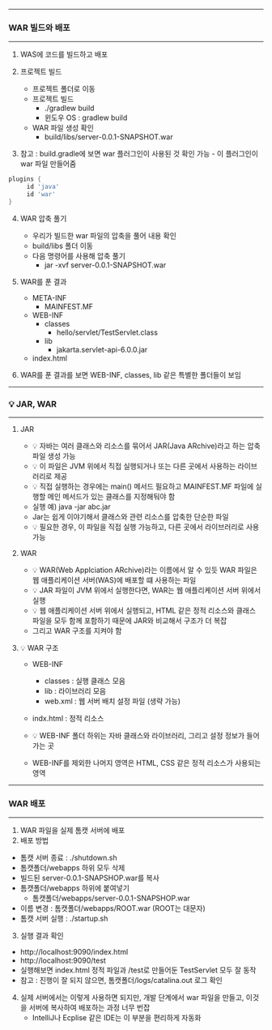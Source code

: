 -----
### WAR 빌드와 배포
-----
1. WAS에 코드를 빌드하고 배포
2. 프로젝트 빌드
   - 프로젝트 폴더로 이동
   - 프로젝트 빌드
     + ./gradlew build
     + 윈도우 OS : gradlew build
   - WAR 파일 생성 확인
     + build/libs/server-0.0.1-SNAPSHOT.war

3. 참고 : build.gradle에 보면 war 플러그인이 사용된 것 확인 가능 - 이 플러그인이 war 파일 만들어줌
```gradle
plugins {
     id 'java'
     id 'war'
}
```

4. WAR 압축 풀기
   - 우리가 빌드한 war 파일의 압축을 풀어 내용 확인
   - build/libs 폴더 이동
   - 다음 명령어를 사용해 압축 풀기
     + jar -xvf server-0.0.1-SNAPSHOT.war

5. WAR를 푼 결과
   - META-INF
     + MAINFEST.MF
   - WEB-INF
     + classes
       * hello/servlet/TestServlet.class
     + lib
       * jakarta.servlet-api-6.0.0.jar
   - index.html

6. WAR를 푼 결과를 보면 WEB-INF, classes, lib 같은 특별한 폴더들이 보임

-----
### 💡 JAR, WAR
-----
1. JAR
   - 💡 자바는 여러 클래스와 리소스를 묶어서 JAR(Java ARchive)라고 하는 압축 파일 생성 가능
   - 💡 이 파일은 JVM 위에서 직접 실행되거나 또는 다른 곳에서 사용하는 라이브러리로 제공
   - 💡 직접 실행하는 경우에는 main() 메서드 필요하고 MAINFEST.MF 파일에 실행할 메인 메서드가 있는 클래스를 지정해둬야 함
   - 실행 예) java -jar abc.jar
   - Jar는 쉽게 이야기해서 클래스와 관련 리소스를 압축한 단순한 파일
   - 💡 필요한 경우, 이 파일을 직접 실행 가능하고, 다른 곳에서 라이브러리로 사용 가능

2. WAR
   - 💡 WAR(Web Applciation ARchive)라는 이름에서 알 수 있듯 WAR 파일은 웹 애플리케이션 서버(WAS)에 배포할 떄 사용하는 파일
   - 💡 JAR 파일이 JVM 위에서 실행한다면, WAR는 웹 애플리케이션 서버 위에서 실행
   - 💡 웹 애플리케이션 서버 위에서 실행되고, HTML 같은 정적 리소스와 클래스 파일을 모두 함께 포함하기 때문에 JAR와 비교해서 구조가 더 복잡
   - 그리고 WAR 구조를 지켜야 함

3. 💡 WAR 구조
   - WEB-INF
     + classes : 실행 클래스 모음
     + lib : 라이브러리 모음
     + web.xml : 웹 서버 배치 설정 파일 (생략 가능)

   - indx.html : 정적 리소스

   - 💡 WEB-INF 폴더 하위는 자바 클래스와 라이브러리, 그리고 설정 정보가 들어가는 곳
   - WEB-INF를 제외한 나머지 영역은 HTML, CSS 같은 정적 리소스가 사용되는 영역
  
-----
### WAR 배포
-----
1. WAR 파일을 실제 톰캣 서버에 배포
2. 배포 방법
  - 톰캣 서버 종료 : ./shutdown.sh
  - 톰캣폴더/webapps 하위 모두 삭제
  - 빌드된 server-0.0.1-SNAPSHOP.war를 복사
  - 톰캣폴더/webapps 하위에 붙여넣기
    + 톰캣폴더/webapps/server-0.0.1-SNAPSHOP.war
  - 이름 변경 : 톰캣폴더/webapps/ROOT.war (ROOT는 대문자)
  - 톰캣 서버 실행 : ./startup.sh

3. 실행 결과 확인
  - http://localhost:9090/index.html
  - http://localhost:9090/test
  - 실행해보면 index.html 정적 파일과 /test로 만들어둔 TestServlet 모두 잘 동작
  - 참고 : 진행이 잘 되지 않으면, 톰캣폴더/logs/catalina.out 로그 확인

4. 실제 서버에서는 이렇게 사용하면 되지만, 개발 단계에서 war 파일을 만들고, 이것을 서버에 복사하여 배포하는 과정 너무 번잡
   - IntelliJ나 Ecplise 같은 IDE는 이 부분을 편리하게 자동화
